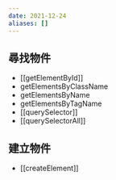 ```yaml
---
date: 2021-12-24
aliases: []
---
```


## 尋找物件
- [[getElementById]]
- getElementsByClassName
- getElementsByName
- getElementsByTagName
- [[querySelector]]  
- [[querySelectorAll]]  

## 建立物件
- [[createElement]]
